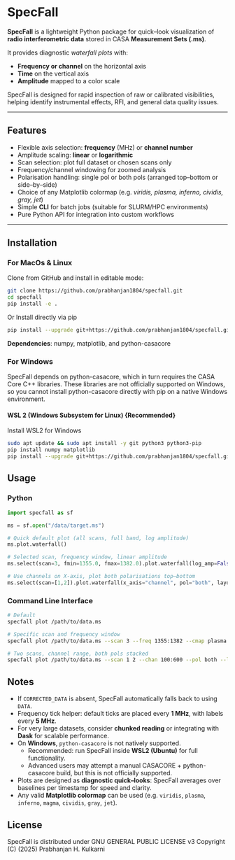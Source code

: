 # SpecFall

**SpecFall** is a lightweight Python package for quick–look visualization of **radio interferometric data** stored in CASA **Measurement Sets (.ms)**.  

It provides diagnostic *waterfall plots* with:  
- **Frequency or channel** on the horizontal axis  
- **Time** on the vertical axis  
- **Amplitude** mapped to a color scale  

SpecFall is designed for rapid inspection of raw or calibrated visibilities, helping identify instrumental effects, RFI, and general data quality issues.

---

## Features
- Flexible axis selection: **frequency** (MHz) or **channel number**  
- Amplitude scaling: **linear** or **logarithmic**  
- Scan selection: plot full dataset or chosen scans only  
- Frequency/channel windowing for zoomed analysis  
- Polarisation handling: single pol or both pols (arranged top–bottom or side–by–side)  
- Choice of any Matplotlib colormap (e.g. *viridis, plasma, inferno, cividis, gray, jet*)  
- Simple **CLI** for batch jobs (suitable for SLURM/HPC environments)  
- Pure Python API for integration into custom workflows  

---

## Installation

### For MacOs & Linux

Clone from GitHub and install in editable mode:

```bash
git clone https://github.com/prabhanjan1804/specfall.git
cd specfall
pip install -e .
```
Or Install directly via pip

```bash
pip install --upgrade git+https://github.com/prabhanjan1804/specfall.git
```
**Dependencies**: numpy, matplotlib, and python-casacore

### For Windows
SpecFall depends on python-casacore, which in turn requires the CASA Core C++ libraries. These libraries are not officially supported on Windows, so you cannot install python-casacore directly with pip on a native Windows environment.

#### WSL 2 (Windows Subsystem for Linux) {Recommended}
Install WSL2 for Windows
```bash
sudo apt update && sudo apt install -y git python3 python3-pip
pip install numpy matplotlib
pip install --upgrade git+https://github.com/prabhanjan1804/specfall.git
```

## Usage

### Python
```python
import specfall as sf

ms = sf.open("/data/target.ms")

# Quick default plot (all scans, full band, log amplitude)
ms.plot.waterfall()

# Selected scan, frequency window, linear amplitude
ms.select(scan=3, fmin=1355.0, fmax=1382.0).plot.waterfall(log_amp=False, cmap="plasma")

# Use channels on X-axis, plot both polarisations top–bottom
ms.select(scan=[1,2]).plot.waterfall(x_axis="channel", pol="both", layout="tb", cmap="inferno")
```

### Command Line Interface
```bash
# Default
specfall plot /path/to/data.ms

# Specific scan and frequency window
specfall plot /path/to/data.ms --scan 3 --freq 1355:1382 --cmap plasma

# Two scans, channel range, both pols stacked
specfall plot /path/to/data.ms --scan 1 2 --chan 100:600 --pol both --layout tb
```


## Notes
- If `CORRECTED_DATA` is absent, SpecFall automatically falls back to using `DATA`.  
- Frequency tick helper: default ticks are placed every **1 MHz**, with labels every **5 MHz**.  
- For very large datasets, consider **chunked reading** or integrating with **Dask** for scalable performance.  
- On **Windows**, `python-casacore` is not natively supported.  
  - Recommended: run SpecFall inside **WSL2 (Ubuntu)** for full functionality.  
  - Advanced users may attempt a manual CASACORE + python-casacore build, but this is not officially supported.  
- Plots are designed as **diagnostic quick–looks**: SpecFall averages over baselines per timestamp for speed and clarity.  
- Any valid **Matplotlib colormap** can be used (e.g. `viridis`, `plasma`, `inferno`, `magma`, `cividis`, `gray`, `jet`). 

## License
SpecFall is distributed under GNU GENERAL PUBLIC LICENSE v3
Copyright (C) (2025) Prabhanjan H. Kulkarni
